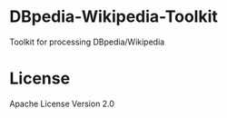 # DBpedia-Wikipedia-Toolkit
Toolkit for processing DBpedia/Wikipedia
# License
Apache License Version 2.0
